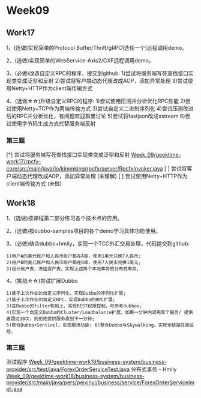 # Week09

## Work17

1、(选做)实现简单的Protocol Buffer/Thrift/gRPC(选任一个)远程调用demo。 

2、(选做)实现简单的WebService-Axis2/CXF远程调用demo。 

3、(必做)改造自定义RPC的程序，提交到github: 
    1)尝试将服务端写死查找接口实现类变成泛型和反射 
    2)尝试将客户端动态代理改成AOP，添加异常处理 
    3)尝试使用Netty+HTTP作为client端传输方式 

4、(选做☆☆)升级自定义RPC的程序:
    1)尝试使用压测并分析优化RPC性能
    2)尝试使用Netty+TCP作为两端传输方式 
    3)尝试自定义二进制序列化 
    4)尝试压测改进后的RPC并分析优化，有问题欢迎群里讨论 
    5)尝试将fastjson改成xstream 6)尝试使用字节码生成方式代替服务端反射

### 第三题



[*] 尝试将服务端写死查找接口实现类变成泛型和反射 
[Week_09/geektime-work17/rpcfx-core/src/main/java/io/kimmking/rpcfx/server/RpcfxInvoker.java](Week_09/geektime-work17/rpcfx-core/src/main/java/io/kimmking/rpcfx/server/RpcfxInvoker.java)
[ ] 尝试将客户端动态代理改成AOP，添加异常处理 (未理解)
[ ] 尝试使用Netty+HTTP作为client端传输方式 (未做)


## Work18
1、(选做)按课程第二部分练习各个技术点的应用。

2、(选做)按dubbo-samples项目的各个demo学习具体功能使用。

3、(必做)结合dubbo+hmily，实现一个TCC外汇交易处理，代码提交到github:

    1)用户A的美元账户和人民币账户都在A库，使用1美元兑换7人民币;
    2)用户B的美元账户和人民币账户都在B库，使用7人民币兑换1美元;
    3)设计账户表，冻结资产表，实现上述两个本地事务的分布式事务。
4、(挑战☆☆)尝试扩展Dubbo

    1)基于上次作业的自定义序列化，实现Dubbo的序列化扩展;
    2)基于上次作业的自定义RPC，实现Dubbo的RPC扩展;
    3)在Dubbo的filter机制上，实现REST权限控制，可参考dubbox;
    4)实现一个自定义Dubbo的Cluster/Loadbalance扩展，如果一分钟内调用某个服务/ 提供者超过10次，则拒绝提供服务直到下一分钟;
    5)整合Dubbo+Sentinel，实现限流功能; 6)整合Dubbo与Skywalking，实现全链路性能监控。

### 第三题

测试程序
[Week_09/geektime-work18/business-system/business-provider/src/test/java/ForexOrderServiceTest.java](Week_09/geektime-work18/business-system/business-provider/src/test/java/ForexOrderServiceTest.java)
分布式事务 - Hmily
[Week_09/geektime-work18/business-system/business-provider/src/main/java/pers/peixinyi/business/service/ForexOrderServiceImpl.java](Week_09/geektime-work18/business-system/business-provider/src/main/java/pers/peixinyi/business/service/ForexOrderServiceImpl.java)